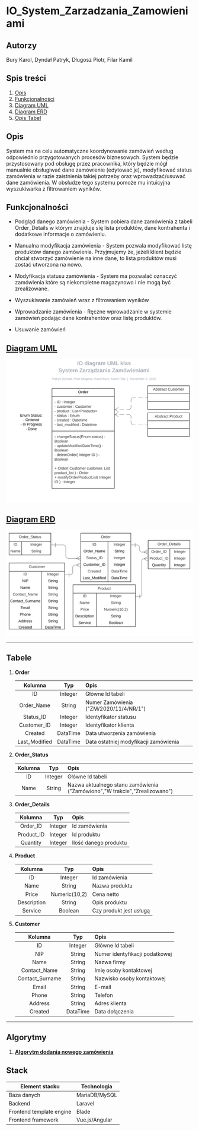 # IO_System_Zarzadzania_Zamowieniami

## Autorzy
Bury Karol, Dyndał Patryk, Długosz Piotr, Filar Kamil

## Spis treści
1. [Opis](https://github.com/dydzia04/IO_System_Zarzadzania_Zamowieniami/blob/main/README.md#opis)
1. [Funkcjonalności](https://github.com/dydzia04/IO_System_Zarzadzania_Zamowieniami/blob/main/README.md#funkcjonalności)
1. [Diagram UML](https://github.com/dydzia04/IO_System_Zarzadzania_Zamowieniami/blob/main/README.md#diagram-uml)
1. [Diagram ERD](https://github.com/dydzia04/IO_System_Zarzadzania_Zamowieniami/blob/main/README.md#diagram-erd)
1. [Opis Tabel](https://github.com/dydzia04/IO_System_Zarzadzania_Zamowieniami/blob/main/README.md#tabele)

## Opis

System ma na celu automatyczne koordynowanie zamówień według odpowiednio przygotowanych procesów biznesowych. System będzie przystosowany pod obsługę przez pracownika, który będzie mógł manualnie obsługiwać dane zamówienie (edytować je), modyfikować status zamówienia w razie zaistnienia takiej potrzeby oraz wprowadzać/usuwać dane zamówienia. W obsłudze tego systemu pomoże mu intuicyjna wyszukiwarka z filtrowaniem wyników.

## Funkcjonalności

  - Podgląd danego zamówienia - System pobiera dane zamówienia z tabeli Order_Details w którym znajduje się lista produktów, dane kontrahenta i dodatkowe informacje o zamówieniu.
  
  - Manualna modyfikacja zamówienia - System pozwala modyfikować listę produktów danego zamówienia. Przyjmujemy że, jeżeli klient będzie chciał stworzyć zamówienie na inne dane, to lista produktów musi zostać utworzona na nowo. 
  
  - Modyfikacja statusu zamówienia - System ma pozwalać oznaczyć zamówienia które są niekompletne magazynowo i nie mogą być zrealizowane.
  
  - Wyszukiwanie zamówień wraz z filtrowaniem wyników
  
  - Wprowadzanie zamówienia - Ręczne wprowadzanie w systemie zamówień podając dane kontrahentów oraz listę produktów.
  
  - Usuwanie zamówień

## [Diagram UML](https://lucid.app/lucidchart/0cd0a4dc-de9c-4659-8a57-335fc3613c43/view?page=HWEp-vi-RSFO#?folder_id=home&browser=icon)

<img src="./img/IO%20diagram%20UML%20klas%20-%20UML%20Class.svg">


## [Diagram ERD](https://lucid.app/lucidchart/0cd0a4dc-de9c-4659-8a57-335fc3613c43/view?page=BjzKG-x~l5Op#?folder_id=home&browser=icon) 

<img src="./img/IO%20diagram%20UML%20klas%20-%20ERD.svg">

---

## Tabele

1. **Order**

    |    Kolumna    |    Typ   | Opis                                                                |
    |:-------------:|:--------:|---------------------------------------------------------------------|
    | ID            | Integer  | Główne Id tabeli                                                    |
    | Order_Name    | String   | Numer Zamówienia ("ZM/2020/11/4/NR/1")                              |
    | Status_ID     | Integer  | Identyfikator statusu                                               |
    | Customer_ID   | Integer  | Identyfikator klienta                                               |
    | Created       | DataTime | Data utworzenia zamówienia                                          |
    | Last_Modified | DataTime | Data ostatniej modyfikacji zamówienia                               |

1. **Order_Status**

    |    Kolumna    |    Typ   | Opis                                                                        |
    |:-------------:|:--------:|-----------------------------------------------------------------------------|
    | ID            | Integer  | Główne Id tabeli                                                            |
    | Name          | String   | Nazwa aktualnego stanu zamówienia ("Zamówiono","W trakcie","Zrealizowano")  |

1. **Order_Details**

    |    Kolumna    |    Typ   | Opis                                  |
    |:-------------:|:--------:|---------------------------------------|
    | Order_ID      | Integer  | Id zamówienia                         |
    | Product_ID    | Integer  | Id produktu                           |
    | Quantity      | Integer  | Ilość danego produktu                 |

1. **Product**

    |   Kolumna   |      Typ      | Opis                    |
    |:-----------:|:-------------:|-------------------------|
    | ID          | Integer       | Id zamówienia           |
    | Name        | String        | Nazwa produktu          |
    | Price       | Numeric(10,2) | Cena netto              |
    | Description | String        | Opis produktu           |
    | Service     | Boolean       | Czy produkt jest usługą |

1. **Customer**

    |  Kolumna        |      Typ      | Opis                                                        |
    |:---------------:|:-------------:|-------------------------------------------------------------|
    | ID              | Integer       | Główne Id tabeli                                            |
    | NIP             | String        | Numer identyfikacji podatkowej                              |
    | Name            | String        | Nazwa firmy                                                 |
    | Contact_Name    | String        | Imię osoby kontaktowej                                      |
    | Contact_Surname | String        | Nazwisko osoby kontaktowej                                  |
    | Email           | String        | E-mail                                                      |
    | Phone           | String        | Telefon                                                     |
    | Address         | String        | Adres klienta                                               |
    | Created         | DataTime      | Data dołączenia                                             |

---

## Algorytmy

1. [**Algorytm dodania nowego zamówienia**](https://viewer.diagrams.net/?highlight=0000ff&edit=_blank&layers=1&nav=1&title=IO-2020.drawio#R7V1rc9o4F%2F41zHQ%2FhPEd8zGE3rbNbnbady%2F90hG2AgrGorYpgV%2F%2FSpbkm2RiwIYktDOdYNmWZek55znn6EjumTeLx%2FcRWM5usQ%2BDnqH5jz1z3DMM3bBc8oeWbFiJMxiwgmmEfH5RXvAFbSEv1HjpCvkwLl2YYBwkaFku9HAYQi8plYEowuvyZfc4KD91CaZQKvjigUAu%2FQf5yYyVusYgL%2F8A0XQmnqw7Q3ZmArz5NMKrkD%2BvZ5j36T92egFEXfxF4xnw8bpQZL7tmTcRxgn7tXi8gQHtW9Ft7L53NWezdkcwTJrcMB5fG3%2Fb8dcPt4vNH9eT6D4ejq4MVstPEKx4f1wHUxxtkgWtO9puHharB0iHdw3Y08ACJtGG%2FF7Dh96N3RuOPITX5ObrnuEEpCWjSUR%2BTemvzyhOejdWbzhMa8P%2Bak6Ozd7IXMsXj0FIHzQPEHkhwPss2YhxIt23pD%2FhI7047XdI30wnR7NkEfCf6xlK4Jcl8Oi1awJZUib3FO%2B8nzBK4GOhiPfce4jFW%2FKz1oCPIkd5Bt91jplspGcFvLi8DHCYTrOq86EiP%2Fho7TFypjRyokvvMXnNYt85P1ZYnLiKUwkkg6XpzvIxPymG4RuY02F1DeCDBWkmaZ1GC0Y3%2BeiQH9sQPPgMGjHKxvhhxS4lP1fkf0jemnQRvWYTJ3CBYJ%2F8fkMvhAw7AaKXIVrNEseIP5OcnmIKOhBuvFla0cMSwYjWlKwxgWV6VQYVjTWTPI7DbcmqLFy7BQuOPHJPetIPAHt2%2BqjfRO%2BRwWAdyLpDwmHCAFiAXJxEeA5vcIAjUhJiAmPS1ygIKkUgQNOQHHqk0ZCUjyj8ENFE1%2FzEAvk%2BfYwSxDnitXYgrZcRbdoSoE3LkQGta%2FbxiL6%2F%2B%2FHu25%2FRj%2FXqqzOaT97%2BPvl2IxBd6GvoE1XND3GUzPAUhyB4m5dWeiW%2F5jPGSz48DzBJNpx3wCrB5cGDjyj5l97et%2FnRf4Uz40dec3qwEQched3CTfTwv%2BK5%2FLb0aPPUoMV4FXlwh7BbnBhBNIXJ0%2Bqc9ttOCEQwAAn6WabA1lWUpVBRNVp98Til5kV%2FslyEfV5YHCYhKp%2FBBAZ3RFMkCFORmeAkwQtyQUBPjDJKFqKXk7IsbgmFiCyVSxgh8v7095i8JLFD4F1eNMKrJEAhEXdhjmh5ITmKExD6IPKpXtgsJpi%2BwBSGMAJBO2Jr23ZJbocyEdkKHrK74iG7lod89FNJQxP8SFkIhVPGQxMc%2BTC6IsUyG%2B3LaYal4rTM2BAFBSPHx4RlUEoFxIxJuaDMFaDADJNqjRJbZMXp2792DjHtMonYMhgtR4FGowU0Xn9Gd79%2Fen8HbuM77e3GdDbjfxT2rEwqoX9N%2FQbaiwGIY%2BQdzwiHa%2FamGruheDdW7PwJdxilgiWUi1kxCqzKQLH34XcVnY1qRW6lIqdSEaMyqaJ00LPXPlwrCePmxMbEyQ0Dp6FhMHhWhoEjSemXZQTW%2FpZZ%2F952w4z%2Fkj%2BoxdS2d%2B3UVaCXU4X4Thrmsmeo0oKFAWtBBVp1SC96hppCZKsS0VrvDl682RXN8GKyiotmVynaMgUJXIPN09YYZ83MEoOPXrCKCb7fr7uxxrI4wbnMMffFD%2F7%2BNjcMa8ztogFFW%2BV60PMka4ucmbi2ZbflV1c49OyQGEqQKJi%2FW6IUPapd53ixCtEcUBKfsAgQi6X4NJLzRtLGLIhS0MlEI5NmpDcSQ%2Fq3fi3uzhPBy2xOMSyOHPA4rZ7Wuwrh3cKEODW9lgK4rKJy7Fbbcs8pmeP1Jo0V4wDSv9gPMauVAQQFWDykNuT7SYCqev7iYnIVjOoK594cKjCa6Zz2QaoK4rQBUrXFl4d1acPihIAoRS%2FF3ARsWeCWRYWp7fcLMBXj01BEcTsDjNID13UFYA51wQsOeO6Ot%2B2Cc3580ofiptUzddWd6oge6qrb1Smrrl11R8bHa3TV1S54k6C%2Bo8bZkQByKlOadsMQDZFcsClctqQXxDuAWoOvffGYw461oF0Qyk7znQgyqNCZ%2BkRlRDVnhggScgSTtD6KKd6DpHJ71LPHSpTtFB2JL7J0Cf6UXjHlQMUjV1rfcJ1WFNOVMewP3PJd%2BP4%2BhsdqDzXdyEb0Hwgua8euA%2BbJVIleUiS5XulKlTypOYYNGSsHge7ahmRBdMhiVtUrO5TFqgkaZkMWyytqFatqRS7GVxWtPJbHKuAznkKfD%2BJZ5n4fDkXdbcpiDbF4mgi0LsfJ6nzdmihGiJM6K5%2B5PmOinUtD5Ud4%2BVV0U0v2%2F8CqeIy27ACoJuAGnfmLcrRJ6sKi28V7M0bhNIBcNY%2FSvD6Rjaf1LVHEpYCVKIOCTYnTbdzRhY4UvnDJkbJa0YNGaRSNDthTLZTaXqOlBDsfQRpZCgIY3IJoXh%2B0bX98%2BFlKtyVBkMSgw9EThMyfnQVNTjCAtmziFJwnHrTojGUGJ2IZAcsXxjKi2QXxYiHPatzq0xNJr8%2BTbAzFVOdJycZQRdCfHdlkKLh0smmQD3gOstljfC6cbNyTkM0RNNE0HcZ4XvkwRm1CDM9VD4hvsmnum5xpjYRblgpbMXulqyYjOpv5NmWH%2B5TWUXcBoBr8NkC%2BWRMHPHY2wtFLY%2B8M9f7QcW3NHJoDTRsMyxV2PKVgynbXzqDgswnomnVCd0hA13TMMlUY7fCP7vZtt8xBxBOo1NMKCymXici6cmek%2FlnPI0nye4wyKMq%2BsufsJ4wabSDWNopxNY%2BM8p7AJvmV7Xi%2BbEdnKEcbu0ptu7GHH37%2BdW8M33989685Hd3%2FjcMreaxPKfIH0X0rIi%2Fksijy6umx4TntWlMOL%2B6delgNlYhMRG4Kr1J0FhMRicVczUWUUHLqJPFqno6jMI07Sz7cAYwXrTefQaKwwk6TcFILimqi8Nm1aVf5qIpUv0JqH8%2F6E65tdeV4JeuPCNJrSfw7DjyVJBnFyrvuEv%2FUy7eHr9%2F%2BrjerG5jfpnsiLt7VyoJw%2Fy%2FdHoFHmPAEQcam0upXDaWlSxQDdm26SFaWzVYz%2FksTR%2FTgDiRE7sK0xNCsdqTIGhqVUK6r2NhDH9iyIA270sINHJpyT4LI4%2BKhS1NuEoFp6T%2B1iiMs79N5qEpxufcJiDWTqvr0r3iCmD8x2hkX1x72zXKMwZDHxVZZTFlGUesDo1pa1QY9diCHL4kMaRMFSdSHv%2FbATiUMbcnAsSy3r5LpzqCj756mfxXcqHxxRW69uoOODUsfNTyX6As12ajkKDkcWoMKt55wIaQ6WnSpUqgrwkXqHrLOKYa6HC6Sdm75mm%2FpFeL1JmNMmTCLNDip5cCjp0yP5Kqq%2FalK4NTdjqRE6SgMziIkB2%2B60oqAKGZQ6q87l3g0SdZ8dTRVG7LrhKGyVQMnoCil8DWwRC7A%2BbOqzp9qsb6tq7w%2FrauR2UFOx7l%2Fd4TPcp9OWmnv796R7BIdPIfiQ8v%2BlTNPrIEMlS79PTVYzmJpHkaI6hdQ5BOpLzRORIk7m3lRlNi952ZXrVJbGX3rhheVto91ns1hzz%2B5oBsNTVPrvIJo1LJjE9ct3npbOGUUx6bt5T2bu3foytaM3o4wuW7VyHRUUwwndfF%2BTf53rjFd7XST%2BTtmG3%2BNcWtjLG28rJhyP204U9a5XwszSdl2xrumlCQlnfsnf9JdmUvuikL5asptw%2BS7sls%2Bjmu2U85u0K5oZxEuXoBk422FW7SFdM%2BxCdiKjw3s8dD0Vb7%2FARaw0cNT2OA1y0uhTwWk%2B0AQwgfqjwG6EoN%2BbqC0tVmpb1MKs3psD1P2JYOC19aoyV8SkKzi7w27a7lK14fsUf8NuYPgMGr8hJKXSnBZ2Atwn8dGECSEjw%2FBQLpTN2BDQP%2BsxLzpfk34DOLk%2By320T1qqSEL7G%2Fu0Rx4D0hSsc%2FDBW9B%2FenagDjRTu52GyVtqOsy3xES7DuGrBF18a2J9t2EC8hB2jFx08RNOFUS0s5mFhdvHBL%2Bas%2FmP02ekTzPY1gN53mqO7C3NxaKfWFTnkNboslAt4bDnlbDATq7%2FCqMtTUcE1qliaeXo7Udp19eBTZQa2oZeW18ukqtg%2BRQ%2Bjj9GNMcsM9H%2BcxoKqT4UytMLIJN6uMIT6Hy%2BxgmAAXxU2ZtXXpxbb0fx09VWbSiVg8wbX5qRu2SMmbiYG5EerM1CrJvba29Lcx22n3Yq813tGO9pNJqTdXwulbnY7PHc%2F9agTBBqaW6d19luw338l2MS72XJ5C%2FKRrn6boQIgGavArkFUk5sc2MWtvMVkyJGLbTdwcK26wzvrHkWP0nIe%2FlBQD823JsRY9HzxU%2BMZca3gESnlfhy3E7QLJrU%2BoULkm6iXXhMVEejBzdhCithDZtveGfx6v61gVl9aqRNnT7Ys9FAS%2FVtxBNBbbaWMykhpZ1oWa%2FpZgd2BHxPZfZL5q5a3ague35ArK6KnmPim8r6q5iPro73Vv%2Flbbjvqz2bc0VpSflr397yTkLLaAgC%2FyKeLHC41MGjDtTk%2BJhl6cmFZuU7kixO5uarF9h8jrVZGXLXuW86CnVpC2bqM82JLLnBEEpyhan9652t7mgvzExn%2Ff3mH8Fc9p38yoSoyks75ZCOeQw%2FzY9262FzhGTcaP7JL39Pw%3D%3D)

## Stack

| Element stacku | Technologia |
|---|---|
| Baza danych | MariaDB/MySQL |
| Backend | Laravel |
| Frontend template engine | Blade |
| Frontend framework | Vue.js/Angular |
